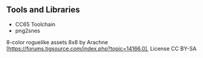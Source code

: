 ## Tools and Libraries 
* CC65 Toolchain
* png2snes

8-color roguelike assets 8x8 by Arachne [https://forums.tigsource.com/index.php?topic=14166.0], License CC BY-SA

